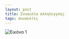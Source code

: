 ```yaml
---
layout: post
title: Συναυλία αλληλεγγύης
tags: συναυλίες
---
```


![Εικόνα 1](https://chief.github.io/public/images/lives/02-02-2008.jpg)
